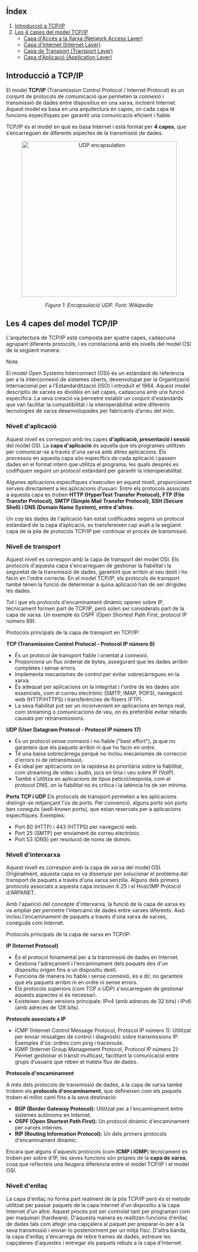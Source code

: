 ## **Índex**
1. [Introducció a TCP/IP](#introducció-a-tcpip)
2. [Les 4 capes del model TCP/IP](#les-4-capes-del-model-tcpip)
   - [Capa d'Accés a la Xarxa (Network Access Layer)](#capa-daccés-a-la-xarxa-network-access-layer)
   - [Capa d'Internet (Internet Layer)](#capa-dinternet-internet-layer)
   - [Capa de Transport (Transport Layer)](#capa-de-transport-transport-layer)
   - [Capa d'Aplicació (Application Layer)](#capa-daplicació-application-layer)

## **Introducció a TCP/IP**
El model **TCP/IP** (Transmission Control Protocol / Internet Protocol) és un conjunt de protocols de comunicació que permeten la connexió i transmissió de dades entre dispositius en una xarxa, incloent Internet. Aquest model es basa en una arquitectura en capes, on cada capa té funcions específiques per garantir una comunicació eficient i fiable.

TCP/IP és el model en què es basa Internet i està format per **4 capes**, que s’encarreguen de diferents aspectes de la transmissió de dades.

  <div style="text-align: center;">
    <img src="https://upload.wikimedia.org/wikipedia/commons/thumb/3/3b/UDP_encapsulation.svg/1600px-UDP_encapsulation.svg.png" alt="UDP encapsulation" width="421" height="auto"/>
    <p><em>Figura 1: Encapsulació UDP. Font: Wikipedia</em></p>
  </div>

## **Les 4 capes del model TCP/IP**

L'arquitectura de TCP/IP està composta per quatre capes, cadascuna agrupant diferents protocols, i es correlaciona amb els nivells del model OSI de la següent manera:

> [!NOTE]  
> El model Open Systems Interconnect (OSI) és un estàndard de referència per a la interconnexió de sistemes oberts, desenvolupat per la Organització Internacional per a l’Estandardització (ISO) i introduït el 1984. Aquest model descriptiu de xarxes es divideix en set capes, cadascuna amb una funció específica. La seva creació va permetre establir un conjunt d'estàndards que van facilitar la compatibilitat i la interoperabilitat entre diferents tecnologies de xarxa desenvolupades per fabricants d’arreu del món.

### **Nivell d'aplicació**

Aquest nivell es correspon amb les capes **d'aplicació, presentació i sessió** del model OSI. La **capa d'aplicació** és aquella que els programes utilitzen per comunicar-se a través d'una xarxa amb altres aplicacions. Els processos en aquesta capa són específics de cada aplicació i passen dades en el format intern que utilitza el programa, les quals després es codifiquen seguint un protocol estàndard per garantir la interoperabilitat.

Algunes aplicacions específiques s’executen en aquest nivell, proporcionant serveis directament a les aplicacions d’usuari. Entre els protocols associats a aquesta capa es troben **HTTP (HyperText Transfer Protocol), FTP (File Transfer Protocol), SMTP (Simple Mail Transfer Protocol), SSH (Secure Shell) i DNS (Domain Name System), entre d'altres**.

Un cop les dades de l'aplicació han estat codificades segons un protocol estàndard de la capa d’aplicació, es transfereixen cap avall a la següent capa de la pila de protocols TCP/IP per continuar el procés de transmissió.

### **Nivell de transport**

Aquest nivell es correspon amb la capa de transport del model OSI. Els protocols d'aquesta capa s'encarreguen de gestionar la fiabilitat i la seguretat de la transmissió de dades, garantint que arribin al seu destí i ho facin en l'ordre correcte. En el model TCP/IP, els protocols de transport també tenen la funció de determinar a quina aplicació han de ser dirigides les dades.

Tot i que els protocols d'encaminament dinàmic operen sobre IP, tècnicament formen part de TCP/IP, però solen ser considerats part de la capa de xarxa. Un exemple és OSPF (Open Shortest Path First, protocol IP número 89).

Protocols principals de la capa de transport en TCP/IP:

**TCP (Transmission Control Protocol - Protocol IP número 6)**
- És un protocol de transport fiable i orientat a connexió.
- Proporciona un flux ordenat de bytes, assegurant que les dades arribin completes i sense errors.
- Implementa mecanismes de control per evitar sobrecàrregues en la xarxa.
- És adequat per aplicacions on la integritat i l'ordre de les dades són essencials, com el correu electrònic (SMTP, IMAP, POP3), navegació web (HTTP/HTTPS) i transferències de fitxers (FTP).
- La seva fiabilitat pot ser un inconvenient en aplicacions en temps real, com streaming o comunicacions de veu, on és preferible evitar retards causats per retransmissions.

**UDP (User Datagram Protocol - Protocol IP número 17)**
- És un protocol sense connexió i no fiable ("best effort"), ja que no garanteix que els paquets arribin ni que ho facin en ordre.
- Té una baixa sobrecàrrega perquè no inclou mecanismes de correcció d'errors ni de retransmissió.
- És ideal per aplicacions on la rapidesa és prioritària sobre la fiabilitat, com streaming de vídeo i àudio, jocs en línia i veu sobre IP (VoIP).
- També s'utilitza en aplicacions de tipus petició/resposta, com el protocol DNS, on la fiabilitat no és crítica i la latència ha de ser mínima.

**Ports TCP i UDP**
Els protocols de transport permeten a les aplicacions distingir-se mitjançant l'ús de ports. Per convenció, alguns ports són ports ben coneguts (well-known ports), que estan reservats per a aplicacions específiques. Exemples:
- Port 80 (HTTP) i 443 (HTTPS) per navegació web.
- Port 25 (SMTP) per enviament de correu electrònic.
- Port 53 (DNS) per resolució de noms de domini.

### **Nivell d'interxarxa**

Aquest nivell es correspon amb la capa de xarxa del model OSI. Originalment, aquesta capa es va dissenyar per solucionar el problema del transport de paquets a través d'una xarxa senzilla. Alguns dels primers protocols associats a aquesta capa inclouen X.25 i el Host/IMP Protocol d'ARPANET.

Amb l'aparició del concepte d'interxarxa, la funció de la capa de xarxa es va ampliar per permetre l'intercanvi de dades entre xarxes diferents. Això inclou l'encaminament de paquets a través d'una xarxa de xarxes, coneguda com Internet.

Protocols principals de la capa de xarxa en TCP/IP:

**IP (Internet Protocol)**

- És el protocol fonamental per a la transmissió de dades en Internet.
- Gestiona l'adreçament i l'encaminament dels paquets des d'un dispositiu origen fins a un dispositiu destí.
- Funciona de manera no fiable i sense connexió, és a dir, no garanteix que els paquets arribin ni en ordre ni sense errors.
- Els protocols superiors (com TCP o UDP) s'encarreguen de gestionar aquests aspectes si és necessari.
- Existeixen dues versions principals: IPv4 (amb adreces de 32 bits) i IPv6 (amb adreces de 128 bits).

**Protocols associats a IP**
- ICMP (Internet Control Message Protocol, Protocol IP número 1): Utilitzat per enviar missatges de control i diagnòstic sobre transmissions IP. Exemples d'ús: ordres com ping i traceroute.
- IGMP (Internet Group Management Protocol, Protocol IP número 2): Permet gestionar el trànsit multicast, facilitant la comunicació entre grups d’usuaris que reben el mateix flux de dades.

**Protocols d'encaminament**

A més dels protocols de transmissió de dades, a la capa de xarxa també trobem els **protocols d'encaminament**, que defineixen com els paquets troben el millor camí fins a la seva destinació:

- **BGP (Border Gateway Protocol):** Utilitzat per a l'encaminament entre sistemes autònoms en Internet.
- **OSPF (Open Shortest Path First):** Un protocol dinàmic d'encaminament per xarxes internes.
- **RIP (Routing Information Protocol):** Un dels primers protocols d'encaminament dinàmic.

Encara que alguns d'aquests protocols (com **ICMP i IGMP**) tècnicament es troben per sobre d'IP, les seves funcions són pròpies de la **capa de xarxa**, cosa que reflecteix una lleugera diferència entre el model TCP/IP i el model OSI.

### **Nivell d'enllaç**

La capa d'enllaç no forma part realment de la pila TCP/IP però és el mètode utilitzat per passar paquets de la capa Internet d'un dispositiu a la capa Internet d'un altre. Aquest procés pot ser controlat tant per programari com per maquinari (hardware). D'aquesta manera es realitzen funcions d'enllaç de dades tals com afegir una capçalera al paquet per preparar-lo per a la seva transmissió i enviar-lo posteriorment per un mitjà físic. D'altra banda, la capa d'enllaç s'encarrega de rebre trames de dades, extreure les capçaleres d'aquestes i entregar els paquets rebuts a la capa d'Internet.
